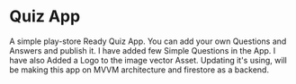 # Quiz App
A simple play-store Ready Quiz App. You can add your own Questions and Answers and publish it.
I have added few Simple Questions in the App.
I have also Added a Logo to the image vector Asset.
Updating it's using, will be making this app on MVVM architecture and firestore as a backend.
